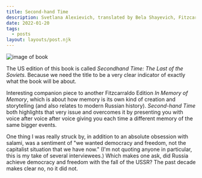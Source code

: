 ```yaml
---
title: Second-hand Time
description: Svetlana Alexievich, translated by Bela Shayevich, Fitzcarraldo Editions
date: 2022-01-20
tags: 
  - posts
layout: layouts/post.njk
---
```




![image of book](https://fitzcarraldoeditions.com/static/images/c_fill,h_850,w_680/ac9juhkszwelymscdi6d.jpg)


The US edition of this book is called *Secondhand Time: The Last of the Soviets*. Because we need the title to be a very clear indicator of exactly what the book will be about.


Interesting companion piece to another Fitzcarraldo Edition *In Memory of Memory*, which is about how memory is its own kind of creation and storytelling (and also relates to modern Russian history). *Second-hand Time* both highlights that very issue and overcomes it by presenting you with voice after voice after voice giving you each time a different memory of the same bigger events.

One thing I was really struck by, in addition to an absolute obsession with salami, was a sentiment of "we wanted democracy and freedom, not the capitalist situation that we have now." (I'm not quoting anyone in particular, this is my take of several interviewees.) Which makes one ask, did Russia achieve democracy and freedom with the fall of the USSR? The past decade makes clear no, no it did not. 


